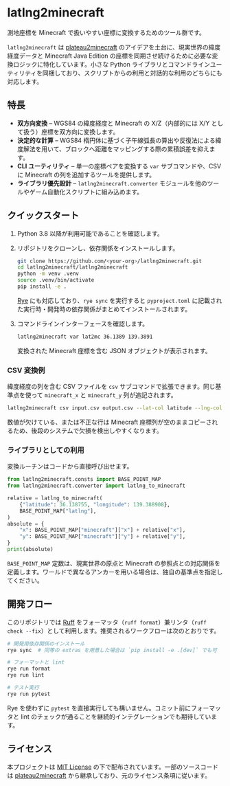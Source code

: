 # latlng2minecraft

測地座標を Minecraft で扱いやすい座標に変換するためのツール群です。

`latlng2minecraft` は [plateau2minecraft](https://github.com/Project-PLATEAU/plateau2minecraft) のアイデアを土台に、現実世界の緯度経度データと Minecraft Java Edition の座標を同期させ続けるために必要な変換ロジックに特化しています。小さな Python ライブラリとコマンドラインユーティリティを同梱しており、スクリプトからの利用と対話的な利用のどちらにも対応します。

## 特長

- **双方向変換** – WGS84 の緯度経度と Minecraft の X/Z（内部的には X/Y として扱う）座標を双方向に変換します。
- **決定的な計算** – WGS84 楕円体に基づく子午線弧長の算出や反復法による緯度解法を用いて、ブロックへ距離をマッピングする際の累積誤差を抑えます。
- **CLI ユーティリティ** – 単一の座標ペアを変換する `var` サブコマンドや、CSV に Minecraft の列を追加するツールを提供します。
- **ライブラリ優先設計** – `latlng2minecraft.converter` モジュールを他のツールやゲーム自動化スクリプトに組み込めます。

## クイックスタート

1. Python 3.8 以降が利用可能であることを確認します。
2. リポジトリをクローンし、依存関係をインストールします。

   ```bash
   git clone https://github.com/<your-org>/latlng2minecraft.git
   cd latlng2minecraft/latlng2minecraft
   python -m venv .venv
   source .venv/bin/activate
   pip install -e .
   ```

   [Rye](https://rye-up.com/) にも対応しており、`rye sync` を実行すると `pyproject.toml` に記載された実行時・開発時の依存関係がまとめてインストールされます。

3. コマンドラインインターフェースを確認します。

   ```bash
   latlng2minecraft var lat2mc 36.1389 139.3891
   ```

   変換された Minecraft 座標を含む JSON オブジェクトが表示されます。

### CSV 変換例

緯度経度の列を含む CSV ファイルを `csv` サブコマンドで拡張できます。同じ基準点を使って `minecraft_x` と `minecraft_y` 列が追記されます。

```bash
latlng2minecraft csv input.csv output.csv --lat-col latitude --lng-col longitude
```

数値が欠けている、または不正な行は Minecraft 座標列が空のままコピーされるため、後段のシステムで欠損を検出しやすくなります。

### ライブラリとしての利用

変換ルーチンはコードから直接呼び出せます。

```python
from latlng2minecraft.consts import BASE_POINT_MAP
from latlng2minecraft.converter import latlng_to_minecraft

relative = latlng_to_minecraft(
    {"latitude": 36.138755, "longitude": 139.388908},
    BASE_POINT_MAP["latlng"],
)
absolute = {
    "x": BASE_POINT_MAP["minecraft"]["x"] + relative["x"],
    "y": BASE_POINT_MAP["minecraft"]["y"] + relative["y"],
}
print(absolute)
```

`BASE_POINT_MAP` 定数は、現実世界の原点と Minecraft の参照点との対応関係を定義します。ワールドで異なるアンカーを用いる場合は、独自の基準点を指定してください。

## 開発フロー

このリポジトリでは [Ruff](https://docs.astral.sh/ruff/) をフォーマッタ（`ruff format`）兼リンタ（`ruff check --fix`）として利用します。推奨されるワークフローは次のとおりです。

```bash
# 開発用依存関係のインストール
rye sync  # 同等の extras を用意した場合は `pip install -e .[dev]` でも可

# フォーマットと lint
rye run format
rye run lint

# テスト実行
rye run pytest
```

Rye を使わずに `pytest` を直接実行しても構いません。コミット前にフォーマッタと lint のチェックが通ることを継続的インテグレーションでも期待しています。

## ライセンス

本プロジェクトは [MIT License](LICENSE) の下で配布されています。一部のソースコードは [plateau2minecraft](https://github.com/Project-PLATEAU/plateau2minecraft) から継承しており、元のライセンス条項に従います。
